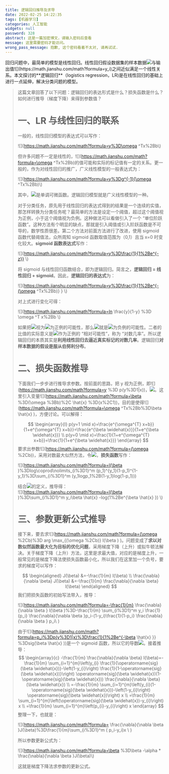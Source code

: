 ```yaml
---
title: 逻辑回归推导及求导
date: 2022-02-25 14:22:35
tags: [机器学习]
categories: 人工智能
widgets: null
password: 328
abstract: 这是一篇加密博文，请输入密码后查看
message: 这里需要密码才能访问。
wrong_pass_message: 抱歉, 这个密码看着不太对, 请再试试.
---
```


回归问题中，最简单的模型是线性回归。线性回归假设数据集的样本数据![](https://math.jianshu.com/math?formula=x_i%3D(x_{i1}%2Cx_{i2}%2C...%2Cx_{id}))与输出值![](https://math.jianshu.com/math?formula=y_i)之间近似满足一个线性关系。本文探讨的**逻辑回归**（logistics regression，LR)是在线性回归的基础上进行一点延伸，解决分类问题的模型。

> 这篇文章回答了以下问题：逻辑回归的表达形式是什么？损失函数是什么？如何进行推导（梯度下降）来得到参数值？
>
> 一、LR 与线性回归的联系
> =============
>
> 一般的，线性回归模型的表达式可以写作：
>
> ![](https://math.jianshu.com/math?formula=y%3D\omega ^Tx%2Bb\\)
>
> 但许多问题不一定是线性的，![](https://math.jianshu.com/math?formula=\omega ^Tx%2Bb)的值可能和实际的标记值有一定的关系。更一般的，作为对线性回归的推广，广义线性模型的一般表达式为：
>
> ![](https://math.jianshu.com/math?formula=y%3Dg^{-1}(\omega ^Tx%2Bb)\\)
>
> 其中，![](https://math.jianshu.com/math?formula=g(·))是单调可微函数。逻辑回归模型就是广义线性模型的一种。
>
> 对于分类任务，原先用于线性回归的表达式得到的结果是一个连续的实值，那怎样转换为分类任务呢？最简单的方法是设定一个阈值，超过这个阈值视为正例，小于这个阈值视为负例。这种做法可以看做引入了一个 “单位阶跃函数”。这种方法有个明显的缺点，那就是引入阈值或引入阶跃函数是不可导的，数学性质很差。第二个方法对前面方法进行了改进，使用 sigmoid 函数代替阈值法，众所周知 sigmoid 函数取值范围为（0,1）且当 x=0 时变化较大。**sigmoid 函数表达式**写作：
>
> ![](https://math.jianshu.com/math?formula=y%3D\frac{1}{1%2Be^{-z}} \\)
>
> 将 sigmoid 与线性回归函数结合，即为逻辑回归。简言之，**逻辑回归 = 线性回归 + sigmoid**。因此，**逻辑回归的表达式**为：
>
> ![](https://math.jianshu.com/math?formula=y%3D\frac{1}{1%2Be^{-(\omega ^Tx%2Bb)} } \\)
>
> 对上式进行变化可得：
>
> ![](https://math.jianshu.com/math?formula=ln \frac{y}{1-y} %3D \omega ^T x%2Bb \\)
>
> 如果把![](https://math.jianshu.com/math?formula=y)视为![](https://math.jianshu.com/math?formula=x)为正例的可能性，那么![](https://math.jianshu.com/math?formula=1-y)就是![](https://math.jianshu.com/math?formula=x)为负例的可能性。二者的比值的实际意义是![](https://math.jianshu.com/math?formula=x)作为正例的 “相对可能性”，称为 “对数几率”。所以逻辑回归的本质其实是**利用线性回归去逼近真实标记的对数几率**。逻辑回归**对样本数据的假设是服从伯努利分布**。
>
> 二、损失函数推导
> ========
>
> 下面我们一步步进行推导求参数。按前面的思路，把 y 视为正例，即![](https://math.jianshu.com/math?formula=y %3D p(y%3D1|x))，![](https://math.jianshu.com/math?formula=1-y%3Dp(y%3D0|x))。这里引入变量![](https://math.jianshu.com/math?formula=\beta %3D(\omega %3Bb)%2C \hat{x} %3D(x%2C1))，目的是使得![](https://math.jianshu.com/math?formula=\omega ^Tx%2Bb%3D\beta \hat{x} )，方便讨论。可以解得：
>
> $$
> \begin{array}{l}
> p(y=1 \mid x)=\frac{e^{\omega^{T} x+b}}{1+e^{\omega^{T} x+b}}=\frac{e^{\beta \widehat{x}}}{1+e^{\beta \widehat{x}}} \\
> p(y=0 \mid x)=\frac{1}{1+e^{\omega^{T} x+b}}=\frac{1}{1+e^{\beta \widehat{x}}}
> \end{array}
> $$
> 要求出参数![](https://math.jianshu.com/math?formula=(\omega %2Cb))，采用对数最大似然方法，令![](https://math.jianshu.com/math?formula=p_1%3Dp(y%3D1|x)%2Cp_0%3Dp(y%3D0|x))，**损失函数**写作：
>
> ![](https://math.jianshu.com/math?formula=l(\beta )%3Dlog\coprod\nolimits_{i%3D1}^m (p_1)^{y_1}(1-p_1)^{1-y_1}%3D\sum_{i%3D1}^m (y_1logp_1%2B(1-y_1)log(1-p_1)))
>
> 结合![](https://math.jianshu.com/math?formula=p_i)的定义，推导得：  
> ![](https://math.jianshu.com/math?formula=l(\beta )%3D\sum_{i%3D1}^m y_i\beta \hat{x} -log(1%2Be^{\beta \hat{x} }) \\)
>
> 三、参数更新公式推导
> ==========
>
> 接下来，要去求![](https://math.jianshu.com/math?formula=(\omega %2Cb)%3D arg \max_{(\omega %2Cb)} l(\beta ) )。问题变成了**求以对数似然函数最大化为目标的优化问题**，采用梯度下降（上升）或拟牛顿法解决。关于梯度下降（上升）方法，这里是求最大值，对应的是梯度上升，一般常见的是梯度下降法使损失函数最小化，所以我们在这里加一个负号，要求的梯度可以写作：
>
> $$
> \begin{aligned}
> J(\beta) &=-\frac{1}{m} l(\beta) \\
> \frac{\nabla}{\nabla \beta} J(\beta) &=-\frac{1}{m} \frac{\nabla}{\nabla \beta} l(\beta)
> \end{aligned}
> $$
> 我们把损失函数的初始写法带入，推导：
>
> ![](https://math.jianshu.com/math?formula=-\frac{1}{m}  \frac{\nabla}{\nabla \beta } l(\beta )%3D-\frac{1}{m} \sum_{i%3D1}^m y_i \frac{1}{p_i} \frac{\nabla}{\nabla \beta }p_i-(1-y_i)\frac{1}{1-p_i} \frac{\nabla}{\nabla \beta } p_i\\ )
>
> 由于![](https://math.jianshu.com/math?formula=p_i%3Dp(y%3D1|x)%3D\frac{1}{1%2Be^{-\beta \hat{x} }} %3Dsig(\beta \hat{x} ))是一个 sigmoid 函数，所以它的导数![](https://math.jianshu.com/math?formula=sig(x){’}%3Dsig(x)*(1-sig(x)))。接着推导：
> $$
> \begin{array}{c}
> -\frac{1}{m} \frac{\nabla}{\nabla \beta} l(\beta)=-\frac{1}{m} \sum_{i=1}^{m}\left(y_{i} \frac{1}{\operatorname{sig}(\beta \widehat{x})}-\left(1-y_{i}\right) \frac{1}{1-\operatorname{sig}(\beta \widehat{x})}\right) \operatorname{sig}(\beta \widehat{x})(1-\operatorname{sig}(\beta \widehat{x})) \frac{\nabla}{\nabla \beta}(\beta \widehat{x}) \\
> =-\frac{1}{m} \sum_{i=1}^{m}\left(y_{i}(1-\operatorname{sig}(\beta \widehat{x}))-\left(1-y_{i}\right) \operatorname{sig}(\beta \widehat{x})\right) x \\
> =\frac{1}{m} \sum_{i=1}^{m}\left(\operatorname{sig}(\beta \widehat{x})-y_{i}\right) x \\
> =\frac{1}{m} \sum_{i=1}^{m}\left(p_{i}-y_{i}\right) x
> \end{array}
> $$
> 整理一下，也就是：
>
> ![](https://math.jianshu.com/math?formula=  \frac{\nabla}{\nabla \beta }J(\beta)%3D\frac{1}{m}\sum_{i%3D1}^m ( p_i-y_i)x \\ )
>
> 所以参数更新公式为：
>
> ![](https://math.jianshu.com/math?formula=\beta %3D\beta -\alpha *   \frac{\nabla}{\nabla \beta }J(\beta)\\)
>
> 这就是梯度下降法求参数的更新公式。
>
> 